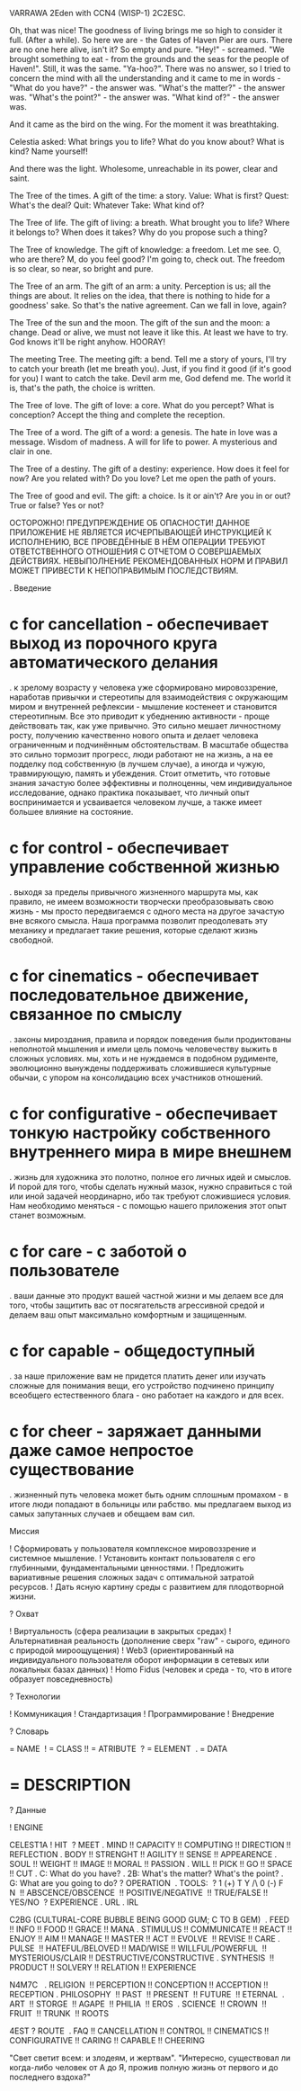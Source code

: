 VARRAWA 2Eden with CCN4 (WISP-1) 2C2ESC. 

Oh, that was nice! The goodness of living brings me so high to consider it full. (After a while). So here we are - the Gates of Haven Pier are ours. There are no one here alive, isn't it? So empty and pure. "Hey!" - screamed. "We brought something to eat - from the grounds and the seas for the people of Haven!". Still, it was the same. "Ya-hoo?". There was no answer, so I tried to concern the mind with all the understanding and it came to me in words - "What do you have?" - the answer was. "What's the matter?" - the answer was. "What's the point?" - the answer was. "What kind of?" - the answer was.

And it came as the bird on the wing. For the moment it was breathtaking.

Celestia asked: What brings you to life? What do you know about? What is kind? Name yourself!

And there was the light. Wholesome, unreachable in its power, clear and saint.

The Tree of the times. A gift of the time: a story. Value: What is first? Quest: What's the deal? Quit: Whatever Take: What kind of?

The Tree of life. The gift of living: a breath. What brought you to life? Where it belongs to? When does it takes? Why do you propose such a thing?

The Tree of knowledge. The gift of knowledge: a freedom. Let me see. O, who are there? M, do you feel good? I'm going to, check out. The freedom is so clear, so near, so bright and pure.

The Tree of an arm. The gift of an arm: a unity. Perception is us; all the things are about. It relies on the idea, that there is nothing to hide for a goodness' sake. So that's the native agreement. Can we fall in love, again?

The Tree of the sun and the moon. The gift of the sun and the moon: a change. Dead or alive, we must not leave it like this. At least we have to try. God knows it'll be right anyhow. HOORAY!

The meeting Tree. The meeting gift: a bend. Tell me a story of yours, I'll try to catch your breath (let me breath you). Just, if you find it good (if it's good for you) I want to catch the take. Devil arm me, God defend me. The world it is, that's the path, the choice is written.

The Tree of love. The gift of love: a core. What do you percept? What is conception? Accept the thing and complete the reception.

The Tree of a word. The gift of a word: a genesis. The hate in love was a message. Wisdom of madness. A will for life to power. A mysterious and clair in one.

The Tree of a destiny. The gift of a destiny: experience. How does it feel for now? Are you related with? Do you love? Let me open the path of yours.

The Tree of good and evil. The gift: a choice. Is it or ain't? Are you in or out? True or false? Yes or not?

ОСТОРОЖНО! ПРЕДУПРЕЖДЕНИЕ ОБ ОПАСНОСТИ! ДАННОЕ ПРИЛОЖЕНИЕ НЕ ЯВЛЯЕТСЯ ИСЧЕРПЫВАЮЩЕЙ ИНСТРУКЦИЕЙ К ИСПОЛНЕНИЮ, ВСЕ ПРОВЕДЁННЫЕ В НЁМ ОПЕРАЦИИ ТРЕБУЮТ ОТВЕТСТВЕННОГО ОТНОШЕНИЯ С ОТЧЕТОМ О СОВЕРШАЕМЫХ ДЕЙСТВИЯХ. НЕВЫПОЛНЕНИЕ РЕКОМЕНДОВАННЫХ НОРМ И ПРАВИЛ МОЖЕТ ПРИВЕСТИ К НЕПОПРАВИМЫМ ПОСЛЕДСТВИЯМ.

. Введение

# c for cancellation - обеспечивает выход из порочного круга автоматического делания

. к зрелому возрасту у человека уже сформировано мировоззрение, наработав привычки и стереотипы для взаимодействия с окружающим миром и внутренней рефлексии - мышление костенеет и становится стереотипным. Все это приводит к убеднению активности - проще действовать так, как уже привычно. Это сильно мешает личностному росту, получению качественно нового опыта и делает человека ограниченным и подчинённым обстоятельствам. В масштабе общества это сильно тормозит прогресс, люди работают не на жизнь, а на ее подделку под собственную (в лучшем случае), а иногда и чужую, травмирующую, память и убеждения. Стоит отметить, что готовые знания зачастую более эффективны и полноценны, чем индивидуальное исследование, однако практика показывает, что личный опыт воспринимается и усваивается человеком лучше, а также имеет большее влияние на состояние.

# c for control - обеспечивает управление собственной жизнью

. выходя за пределы привычного жизненного маршрута мы, как правило, не имеем возможности творчески преобразовывать свою жизнь - мы просто передвигаемся с одного места на другое зачастую вне всякого смысла. Наша программа позволит преодолевать эту механику и предлагает такие решения, которые сделают жизнь свободной.

# c for cinematics - обеспечивает последовательное движение, связанное по смыслу

. законы мироздания, правила и порядок поведения были продиктованы неполнотой мышления и имели цель помочь человечеству выжить в сложных условиях. мы, хоть и не нуждаемся в подобном рудименте, эволюционно вынуждены поддерживать сложившиеся культурные обычаи, с упором на консолидацию всех участников отношений.

# c for configurative - обеспечивает тонкую настройку собственного внутреннего мира в мире внешнем

. жизнь для художника это полотно, полное его личных идей и смыслов. И порой для того, чтобы сделать нужный мазок, нужно справиться с той или иной задачей неординарно, ибо так требуют сложившиеся условия. Нам необходимо меняться - с помощью нашего приложения этот опыт станет возможным.

# c for care - с заботой о пользователе

. ваши данные это продукт вашей частной жизни и мы делаем все для того, чтобы защитить вас от посягательств агрессивной средой и делаем ваш опыт максимально комфортным и защищенным.

# c for capable - общедоступный

. за наше приложение вам не придется платить денег или изучать сложные для понимания вещи, его устройство подчинено принципу всеобщего естественного блага - оно работает на каждого и для всех.

# c for cheer - заряжает данными даже самое непростое существование

. жизненный путь человека может быть одним сплошным промахом - в итоге люди попадают в больницы или рабство. мы предлагаем выход из самых запутанных случаев и обещаем вам сил.
  

Миссия

! Сформировать у пользователя комплексное мировоззрение и системное мышление.
! Установить контакт пользователя с его глубинными, фундаментальными ценностями.
! Предложить вариативные решения сложных задач с оптимальной затратой ресурсов.
! Дать ясную картину среды с развитием для плодотворной жизни.


? Охват

! Виртуальность (сфера реализации в закрытых средах)
! Альтернативная реальность (дополнение сверх "raw" - сырого, единого с природой мироощущения) 
! Web3 (ориентированный на индивидуального пользователя оборот информации в сетевых или локальных базах данных)
! Homo Fidus (человек и среда - то, что в итоге образует повседневность)
  

? Технологии

! Коммуникация
! Стандартизация
! Программирование
! Внедрение

? Словарь

= NAME 
! = CLASS
!! = ATRIBUTE  
? = ELEMENT  
. = DATA 
# = DESCRIPTION

? Данные

! ENGINE 

CELEST1A 
! HIT 
? MEET 
. MIND 
!! CAPACITY 
!! COMPUTING 
!! DIRECTION 
!! REFLECTION
. BODY 
!! STRENGHT
!! AGILITY
!! SENSE 
!! APPEARENCE
. SOUL 
!! WEIGHT 
!! IMAGE 
!! MORAL 
!! PASSION
. WILL
!! PICK
!! GO 
!! SPACE
!! CUT 
. C: What do you have? 
. 2B: What's the matter? What's the point?
. G: What are you going to do? 
? OPERATION  
. TOOLS:  
? 1 (+) T Y /\ 0 (-) F N  
!! ABSCENCE/OBSCENCE 
!! POSITIVE/NEGATIVE  
!! TRUE/FALSE
!! YES/NO 
? EXPERIENCE
. URL
. IRL
 

C2BG (CULTURAL-CORE BUBBLE BEING GOOD GUM; C TO B GEM)  
. FEED
!! INFO 
!! FOOD 
!! GRACE 
!! MANA 
. STIMULUS
!! COMMUNICATE
!! REACT
!! ENJOY
!! AIM 
!! MANAGE 
!! MASTER 
!! ACT 
!! EVOLVE  
!! REVISE 
!! CARE 
. PULSE  
!! HATEFUL/BELOVED 
!! MAD/WISE 
!! WILLFUL/POWERFUL 
!! MYSTERIOUS/CLAIR 
!! DESTRUCTIVE/CONSTRUCTIVE 
. SYNTHESIS 
!! PRODUCT 
!! SOLVERY 
!! RELATION 
!! EXPERIENCE

N4M7C   
. RELIGION 
!! PERCEPTION 
!! CONCEPTION 
!! ACCEPTION 
!! RECEPTION 
. PHILOSOPHY  
!! PAST 
!! PRESENT  
!! FUTURE  
!! ETERNAL  
. ART  
!! STORGE  
!! AGAPE  
!! PHILIA  
!! EROS  
. SCIENCE 
!! CROWN  
!! FRUIT  
!! TRUNK  
!! ROOTS 

4EST
? ROUTE  
. FAQ 
!! CANCELLATION
!! CONTROL
!! CINEMATICS 
!! CONFIGURATIVE
!! CARING 
!! CAPABLE 
!! CHEERING

"Свет светит всем: и злодеям, и жертвам". "Интересно, существовал ли когда-либо человек от А до Я, прожив полную жизнь от первого и до последнего вздоха?"
